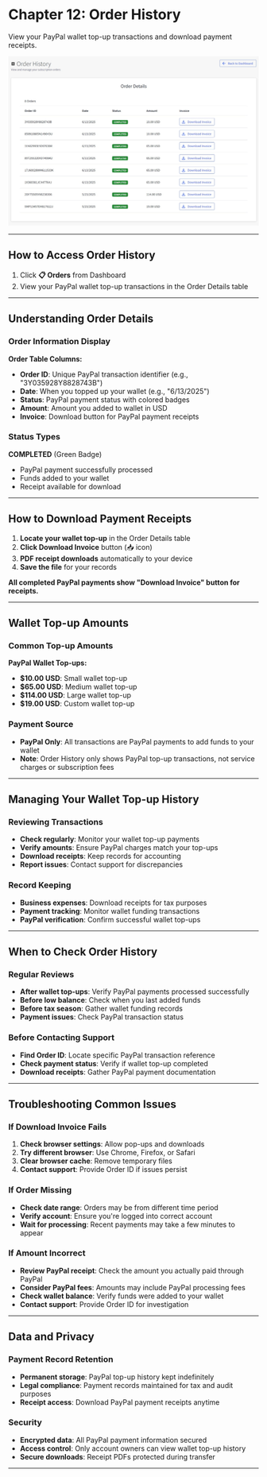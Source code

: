 # Chapter 12: Order History

View your PayPal wallet top-up transactions and download payment receipts.

![Order History Interface](assets/images/order-history.jpg)

---

## How to Access Order History

1. Click **📋 Orders** from Dashboard
2. View your PayPal wallet top-up transactions in the Order Details table

---

## Understanding Order Details

### Order Information Display

**Order Table Columns:**

- **Order ID**: Unique PayPal transaction identifier (e.g., "3Y035928Y8828743B")
- **Date**: When you topped up your wallet (e.g., "6/13/2025")
- **Status**: PayPal payment status with colored badges
- **Amount**: Amount you added to wallet in USD
- **Invoice**: Download button for PayPal payment receipts

### Status Types

**COMPLETED** (Green Badge)

- PayPal payment successfully processed
- Funds added to your wallet
- Receipt available for download

---

## How to Download Payment Receipts

1. **Locate your wallet top-up** in the Order Details table
2. **Click Download Invoice** button (📥 icon)
3. **PDF receipt downloads** automatically to your device
4. **Save the file** for your records

**All completed PayPal payments show "Download Invoice" button for receipts.**

---

## Wallet Top-up Amounts

### Common Top-up Amounts

**PayPal Wallet Top-ups:**

- **$10.00 USD**: Small wallet top-up
- **$65.00 USD**: Medium wallet top-up
- **$114.00 USD**: Large wallet top-up
- **$19.00 USD**: Custom wallet top-up

### Payment Source

- **PayPal Only**: All transactions are PayPal payments to add funds to your wallet
- **Note**: Order History only shows PayPal top-up transactions, not service charges or subscription fees

---

## Managing Your Wallet Top-up History

### Reviewing Transactions

- **Check regularly**: Monitor your wallet top-up payments
- **Verify amounts**: Ensure PayPal charges match your top-ups
- **Download receipts**: Keep records for accounting
- **Report issues**: Contact support for discrepancies

### Record Keeping

- **Business expenses**: Download receipts for tax purposes
- **Payment tracking**: Monitor wallet funding transactions
- **PayPal verification**: Confirm successful wallet top-ups

---

## When to Check Order History

### Regular Reviews

- **After wallet top-ups**: Verify PayPal payments processed successfully
- **Before low balance**: Check when you last added funds
- **Before tax season**: Gather wallet funding records
- **Payment issues**: Check PayPal transaction status

### Before Contacting Support

- **Find Order ID**: Locate specific PayPal transaction reference
- **Check payment status**: Verify if wallet top-up completed
- **Download receipts**: Gather PayPal payment documentation

---

## Troubleshooting Common Issues

### If Download Invoice Fails

1. **Check browser settings**: Allow pop-ups and downloads
2. **Try different browser**: Use Chrome, Firefox, or Safari
3. **Clear browser cache**: Remove temporary files
4. **Contact support**: Provide Order ID if issues persist

### If Order Missing

- **Check date range**: Orders may be from different time period
- **Verify account**: Ensure you're logged into correct account
- **Wait for processing**: Recent payments may take a few minutes to appear

### If Amount Incorrect

- **Review PayPal receipt**: Check the amount you actually paid through PayPal
- **Consider PayPal fees**: Amounts may include PayPal processing fees
- **Check wallet balance**: Verify funds were added to your wallet
- **Contact support**: Provide Order ID for investigation

---

## Data and Privacy

### Payment Record Retention

- **Permanent storage**: PayPal top-up history kept indefinitely
- **Legal compliance**: Payment records maintained for tax and audit purposes
- **Receipt access**: Download PayPal payment receipts anytime

### Security

- **Encrypted data**: All PayPal payment information secured
- **Access control**: Only account owners can view wallet top-up history
- **Secure downloads**: Receipt PDFs protected during transfer

---